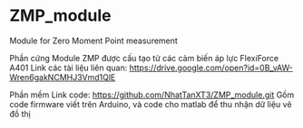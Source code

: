 # ZMP_module
Module for Zero Moment Point measurement 

Phần cứng
Module ZMP được cấu tạo từ các cảm biến áp lực FlexiForce A401
Link các tài liệu liên quan: https://drive.google.com/open?id=0B_vAW-Wren6gakNCMHJ3Vmd1QlE 


Phần mềm
Link code: https://github.com/NhatTanXT3/ZMP_module.git
Gồm code firmware viết trên Arduino, và code cho matlab để thu nhận dữ liệu vẽ đồ thị
